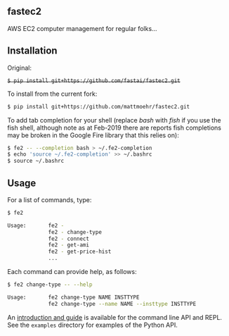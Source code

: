 ## fastec2

AWS EC2 computer management for regular folks...

## Installation

Original:

~~`$ pip install git+https://github.com/fastai/fastec2.git`~~

To install from the current fork:

```bash
$ pip install git+https://github.com/mattmoehr/fastec2.git
```

To add tab completion for your shell (replace *bash* with *fish* if you use the fish shell, although note as at Feb-2019 there are reports fish completions may be broken in the Google Fire library that this relies on):

```bash
$ fe2 -- --completion bash > ~/.fe2-completion
$ echo 'source ~/.fe2-completion' >> ~/.bashrc
$ source ~/.bashrc
```

## Usage

For a list of commands, type:

```bash
$ fe2

Usage:       fe2 -
             fe2 - change-type
             fe2 - connect
             fe2 - get-ami
             fe2 - get-price-hist
             ...
```

Each command can provide help, as follows:

```bash
$ fe2 change-type -- --help

Usage:       fe2 change-type NAME INSTTYPE
             fe2 change-type --name NAME --insttype INSTTYPE
```

An [introduction and guide](https://www.fast.ai/2019/02/15/fastec2/) is available for the command line API and REPL. See the `examples` directory for examples of the Python API.
